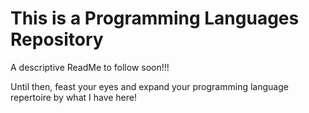 # This is a Programming Languages Repository
  A descriptive ReadMe to follow soon!!!

Until then, feast your eyes and expand your programming language repertoire by what I have here!
